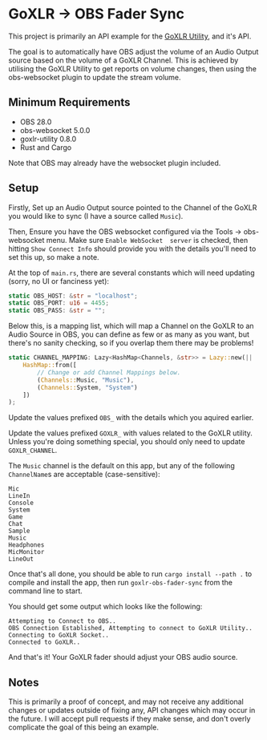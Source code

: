 # GoXLR -> OBS Fader Sync

This project is primarily an API example for the [GoXLR Utility](https://github.com/GoXLR-on-Linux/goxlr-utility), and
it's API.

The goal is to automatically have OBS adjust the volume of an Audio Output source based on the volume of a GoXLR
Channel. This is achieved by utilising the GoXLR Utility to get reports on volume changes, then using the
obs-websocket plugin to update the stream volume.

## Minimum Requirements
* OBS 28.0
* obs-websocket 5.0.0
* goxlr-utility 0.8.0
* Rust and Cargo

Note that OBS may already have the websocket plugin included.

## Setup
Firstly, Set up an Audio Output source pointed to the Channel of the GoXLR you would like to sync (I have a source 
called `Music`).

Then, Ensure you have the OBS websocket configured via the Tools -> obs-websocket menu. Make sure `Enable WebSocket 
server` is checked, then hitting `Show Connect Info` should provide you with the details you'll need to set this up,
so make a note.

At the top of `main.rs`, there are several constants which will need updating (sorry, no UI or fanciness yet):
```rust
static OBS_HOST: &str = "localhost";
static OBS_PORT: u16 = 4455;
static OBS_PASS: &str = "";
```

Below this, is a mapping list, which will map a Channel on the GoXLR to an Audio Source in OBS, you can define as few
or as many as you want, but there's no sanity checking, so if you overlap them there may be problems!
```rust
static CHANNEL_MAPPING: Lazy<HashMap<Channels, &str>> = Lazy::new(||
    HashMap::from([
        // Change or add Channel Mappings below.
        (Channels::Music, "Music"),
        (Channels::System, "System")
    ])
);
```

Update the values prefixed `OBS_` with the details which you aquired earlier.

Update the values prefixed `GOXLR_` with values related to the GoXLR utility. Unless you're doing something special,
you should only need to update `GOXLR_CHANNEL`.

The `Music` channel is the default on this app, but any of the following `ChannelName`s are acceptable (case-sensitive):

    Mic
    LineIn
    Console
    System
    Game
    Chat
    Sample
    Music
    Headphones
    MicMonitor
    LineOut

Once that's all done, you should be able to run `cargo install --path .` to compile and install the app, then run 
`goxlr-obs-fader-sync` from the command line to start. 

You should get some output which looks like the following:
```
Attempting to Connect to OBS..
OBS Connection Established, Attempting to connect to GoXLR Utility..
Connecting to GoXLR Socket..
Connected to GoXLR..
```

And that's it! Your GoXLR fader should adjust your OBS audio source.

## Notes
This is primarily a proof of concept, and may not receive any additional changes or updates outside of fixing any, API
changes which may occur in the future. I will accept pull requests if they make sense, and don't overly complicate the
goal of this being an example.
